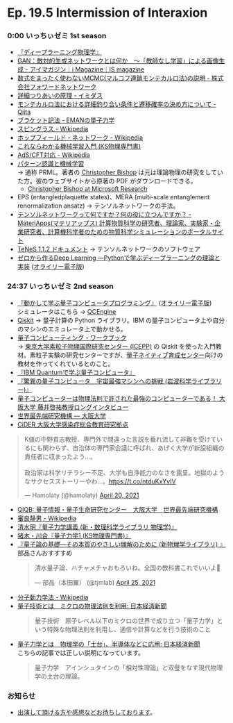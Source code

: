 # Ep. 19.5 Intermission of Interaxion

### 0:00 いっちぃゼミ 1st season

- [『ディープラーニング物理学』](https://amzn.to/3bMXOYv)
- [GAN：敵対的生成ネットワークとは何か　～「教師なし学習」による画像生成 - アイマガジン｜i Magazine｜IS magazine](https://www.imagazine.co.jp/gan%EF%BC%9A%E6%95%B5%E5%AF%BE%E7%9A%84%E7%94%9F%E6%88%90%E3%83%8D%E3%83%83%E3%83%88%E3%83%AF%E3%83%BC%E3%82%AF%E3%81%A8%E3%81%AF%E4%BD%95%E3%81%8B%E3%80%80%EF%BD%9E%E3%80%8C%E6%95%99%E5%B8%AB/)
- [数式をまったく使わないMCMC(マルコフ連鎖モンテカルロ法)の説明 - 株式会社フォワードネットワーク](http://www.fward.net/archives/2301)
- [詳細つりあいの原理 - イミダス](https://imidas.jp/genre/detail/K-128-0189.html)
- [モンテカルロ法における詳細釣り合い条件と遷移確率の決め方について - Qiita](https://qiita.com/kaityo256/items/f05f9914eb0ad16afe05)
- [ブラケット記法 - EMANの量子力学](https://eman-physics.net/quantum/bracket.html)
- [スピングラス - Wikipedia](https://ja.wikipedia.org/wiki/%E3%82%B9%E3%83%94%E3%83%B3%E3%82%B0%E3%83%A9%E3%82%B9)
- [ホップフィールド・ネットワーク - Wikipedia](https://ja.wikipedia.org/wiki/%E3%83%9B%E3%83%83%E3%83%97%E3%83%95%E3%82%A3%E3%83%BC%E3%83%AB%E3%83%89%E3%83%BB%E3%83%8D%E3%83%83%E3%83%88%E3%83%AF%E3%83%BC%E3%82%AF)
- [これならわかる機械学習入門 (KS物理専門書)](https://amzn.to/3p37iV3)
- [AdS/CFT対応 - Wikipedia](https://ja.wikipedia.org/wiki/AdS/CFT%E5%AF%BE%E5%BF%9C)
- [パターン認識と機械学習](https://amzn.to/3vrCCik)  
   → 通称 PRML。著者の [Christopher Bishop](https://www.microsoft.com/en-us/research/people/cmbishop/) は元は理論物理の研究をしていた方。彼のウェブサイトから原著の PDF がダウンロードできる。  
  - [Christopher Bishop at Microsoft Research](https://www.microsoft.com/en-us/research/people/cmbishop/prml-book/)
- EPS (entangledplaquette states)、MERA (multi-scale entanglement renormalization ansatz) → テンソルネットワークの手法。
- [テンソルネットワークって何ですか？何の役に立つんですか？ - MateriApps(マテリアップス) 計算物質科学の研究者、理論家、実験家・企業研究者、計算機科学者のための物質科学シミュレーションのポータルサイト](https://ma.issp.u-tokyo.ac.jp/concierge/798)
- [TeNeS 1.1.2 ドキュメント](https://issp-center-dev.github.io/TeNeS/manual/master/ja/html/) → テンソルネットワークのソフトウェア
- [ゼロから作るDeep Learning ―Pythonで学ぶディープラーニングの理論と実装](https://amzn.to/3oSkdZD) ([オライリー電子版](https://www.oreilly.co.jp/books/9784873117584/))

### 24:37 いっちぃゼミ 2nd season

- [『動かして学ぶ量子コンピュータプログラミング』](https://amzn.to/3fiUeaM) ([オライリー電子版](https://www.oreilly.co.jp/books/9784873119199/))  
  シミュレータはこちら → [QCEngine](https://oreilly-qc.github.io/)
- [Qiskit](https://qiskit.org/) → 量子計算の Python ライブラリ。IBM の量子コンピュータ上や自分のマシンのエミュレータ上で動かせる。
- [量子コンピューティング・ワークブック](https://utokyo-icepp.github.io/qc-workbook)  
  → [東京大学素粒子物理国際研究センター (ICEPP)](https://www.icepp.s.u-tokyo.ac.jp/) の Qiskit を使った入門教材。素粒子実験の研究センターですが、[量子ネイティブ育成センター](http://qnec.jp/)向けの教材を作ってくれているとのこと。
- [『IBM Quantumで学ぶ量子コンピュータ』](https://amzn.to/3bUv8g2)
- [『驚異の量子コンピュータ　宇宙最強マシンへの挑戦 (岩波科学ライブラリー)』](https://amzn.to/3wtYqdq)
- [量子コンピューターは物理法則で許された最強のコンピューターである！ 大阪大学 藤井啓祐教授ロングインタビュー](https://ascii.jp/elem/000/004/030/4030381/)
- [世界最先端研究機構 — 大阪大学](https://www.osaka-u.ac.jp/ja/academics/wpi)
- [CiDER 大阪大学感染症総合教育研究拠点](https://www.cider.osaka-u.ac.jp/)

<blockquote class="twitter-tweet tw-align-center"><p lang="ja" dir="ltr">K値の中野貴志教授、専門外で間違った言説を垂れ流して非難を受けているにも関わらず、自治体の専門家会議に呼ばれ、あげく大学が新設組織の責任者に収まったよう…。<br><br>政治家は科学リテラシー不足、大学も自浄能力のなさを露呈。地獄のようなサクセスストーリーやわ…。<a href="https://t.co/ntduKxYvIV">https://t.co/ntduKxYvIV</a></p>&mdash; Hamolaty (@hamolaty) <a href="https://twitter.com/hamolaty/status/1384345736863621127?ref_src=twsrc%5Etfw">April 20, 2021</a>
</blockquote> <script async src="https://platform.twitter.com/widgets.js" charset="utf-8"></script>

- [QIQB: 量子情報・量子生命研究センター　大阪大学　世界最先端研究機構](http://qiqb.osaka-u.ac.jp/research_field/)
- [審良静男 - Wikipedia](https://ja.wikipedia.org/wiki/%E5%AF%A9%E8%89%AF%E9%9D%99%E7%94%B7)
- [清水明『量子力学講義 (新・数理科学ライブラリ 物理学)』](https://amzn.to/3unlxou)
- [猪木・川合『量子力学1 (KS物理専門書)』](https://amzn.to/3oO8Jq1)
- [『量子論の基礎―その本質のやさしい理解のために (新物理学ライブラリ) 』](https://amzn.to/3fYFgpB)  
  部品さんおすすすめ  
  <blockquote class="twitter-tweet tw-align-center"><p lang="ja" dir="ltr">清水量子論、ハチャメチャおもろいね。全国の教科書これでいいよ💪</p>&mdash; 部品（本田翼） (@tjmlab) <a href="https://twitter.com/tjmlab/status/1386202089890582530?ref_src=twsrc%5Etfw">April 25, 2021</a>
  </blockquote> <script async src="https://platform.twitter.com/widgets.js" charset="utf-8"></script>
- [分子動力学法 - Wikipedia](https://ja.wikipedia.org/wiki/%E5%88%86%E5%AD%90%E5%8B%95%E5%8A%9B%E5%AD%A6%E6%B3%95)
- [量子技術とは　ミクロの物理法則を利用: 日本経済新聞](https://www.nikkei.com/article/DGXZQOGG109AZ0Q1A310C2000000/)  
  >量子技術　原子レベル以下のミクロの世界で成り立つ「量子力学」という特殊な物理法則を利用し、通信や計算などを行う技術のこと
- [量子力学とは　物理学の「土台」、半導体などに応用: 日本経済新聞](https://www.nikkei.com/article/DGXZQOUC041QY0U1A500C2000000/)  
  こちらの記事では正しい説明になっています。  
  >量子力学　アインシュタインの「相対性理論」と双璧をなす現代物理学の土台の理論。

### お知らせ

- [出演して頂ける方や感想などお待ちしております](https://interaxion-podcast.github.io/feedback/)。
